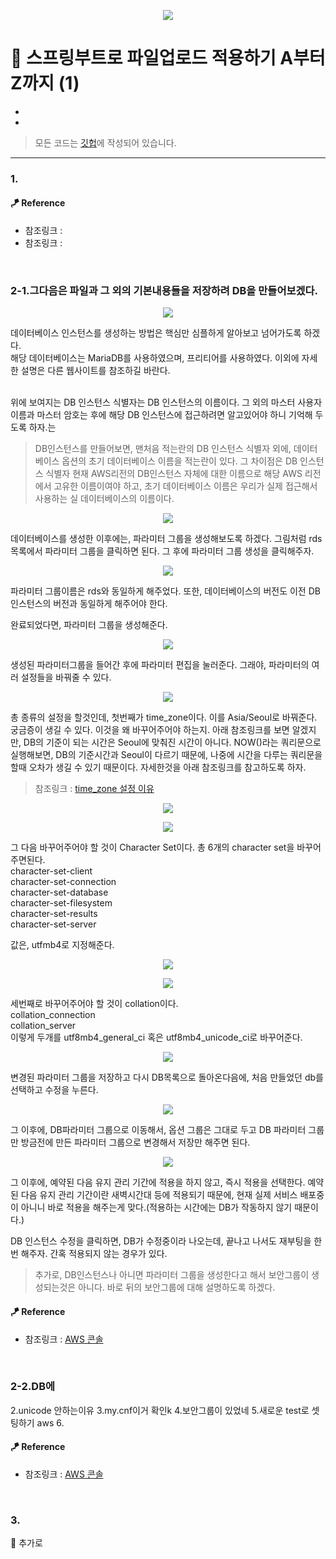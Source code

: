 <p align="center">
<img src="https://user-images.githubusercontent.com/59492312/148671233-623b59f6-6ec4-49f7-90a8-8ee1606a42c6.png">
</p>

# 📖 스프링부트로 파일업로드 적용하기 A부터 Z까지 (1)

* 
* 

> 모든 코드는 [깃헙](https://github.com/sooolog/dev-spring-springboot)에 작성되어 있습니다.
* * *



### 1.

#### 🪁 Reference
* 참조링크 : []()
* 참조링크 : []()

<br>



### 2-1.그다음은 파일과 그 외의 기본내용들을 저장하려 DB을 만들어보겠다.

<p align="center">
<img src="https://user-images.githubusercontent.com/59492312/148715492-5fc063c0-8d5c-42f7-bfca-a7adb4c09e7b.png">
</p>

데이터베이스 인스턴스를 생성하는 방법은 핵심만 심플하게 알아보고 넘어가도록 하겠다.<br>
해당 데이터베이스는 MariaDB를 사용하였으며, 프리티어를 사용하였다. 이외에 자세한 설명은 다른 웹사이트를
참조하길 바란다.<br><br>

위에 보여지는 DB 인스턴스 식별자는 DB 인스턴스의 이름이다. 그 외의 마스터 사용자 이름과 마스터 암호는 후에
해당 DB 인스턴스에 접근하려면 알고있어야 하니 기억해 두도록 하자.는

> DB인스턴스를 만들어보면, 맨처음 적는란의 DB 인스턴스 식별자 외에, 데이터베이스 옵션의 초기 데이터베이스
> 이름을 적는란이 있다. 그 차이점은 DB 인스턴스 식별자 현재 AWS리전의 DB인스턴스 자체에 대한 이름으로 해당 AWS
> 리전에서 고유한 이름이여야 하고, 초기 데이터베이스 이름은 우리가 실제 접근해서 사용하는 실 데이터베이스의 이름이다.

<p align="center">
<img src="https://user-images.githubusercontent.com/59492312/147551855-1ec80def-5a7f-46b0-83c8-d2f3c715b9a2.png">
</p>

데이터베이스를 생성한 이후에는, 파라미터 그룹을 생성해보도록 하겠다. 그림처럼 rds목록에서 파라미터
그룹을 클릭하면 된다. 그 후에 파라미터 그룹 생성을 클릭해주자.

<p align="center">
<img src="https://user-images.githubusercontent.com/59492312/148714041-b77a2299-6eac-4d47-859b-2b6136891232.png">
</p>

파라미터 그룹이름은 rds와 동일하게 해주었다. 또한, 데이터베이스의 버전도 이전 DB인스턴스의
버전과 동일하게 해주어야 한다. 

완료되었다면, 파라미터 그룹을 생성해준다.

<p align="center">
<img src="https://user-images.githubusercontent.com/59492312/148714048-b9a362ce-0788-4f88-bd1f-7308aafc319b.png">
</p>

생성된 파라미터그룹을 들어간 후에 파라미터 편집을 눌러준다. 그래야, 파라미터의 여러 설정들을 바꿔줄 수 있다.

<p align="center">
<img src="https://user-images.githubusercontent.com/59492312/148714054-82b57430-28ac-4fd6-b7ad-ed9eb7870914.png">
</p>

총  종류의 설정을 할것인데, 첫번째가 time_zone이다. 이를 Asia/Seoul로 바꿔준다.
궁금증이 생길 수 있다. 이것을 왜 바꾸어주어야 하는지. 아래 참조링크를 보면 알겠지만, DB의
기준이 되는 시간은 Seoul에 맞춰진 시간이 아니다. NOW()라는 쿼리문으로 실행해보면, DB의
기준시간과 Seoul이 다르기 때문에, 나중에 시간을 다루는 쿼리문을 할때 오차가 생길 수 있기 때문이다.
자세한것을 아래 참조링크를 참고하도록 하자.

> 참조링크 : [time_zone 설정 이유](https://programforlife.tistory.com/52)

<p align="center">
<img src="https://user-images.githubusercontent.com/59492312/148714115-8a7d0065-19f7-4c8c-b63e-995c9d99ac55.png">
</p>

<p align="center">
<img src="https://user-images.githubusercontent.com/59492312/148714130-15e92cd2-3006-49ca-a438-71c21ebd5961.png">
</p>

그 다음 바꾸어주어야 할 것이 Character Set이다. 총 6개의 character set을 바꾸어주면된다.     
character-set-client    
character-set-connection    
character-set-database     
character-set-filesystem    
character-set-results    
character-set-server    

값은, utfmb4로 지정해준다.

<p align="center">
<img src="https://user-images.githubusercontent.com/59492312/148714149-a4bc505d-9dde-4966-8b37-0bb4863246b6.png">
</p>
<p align="center">
<img src="https://user-images.githubusercontent.com/59492312/148714168-6bec70ec-a8f5-4347-9abe-876d523bb777.png">
</p>

세번째로 바꾸어주어야 할 것이 collation이다.         
collation_connection  
collation_server     
이렇게 두개를 utf8mb4_general_ci 혹은 utf8mb4_unicode_ci로 바꾸어준다.

<p align="center">
<img src="https://user-images.githubusercontent.com/59492312/148714175-77b58438-d080-4e76-acf1-40b89704a9cb.png">
</p>

변경된 파라미터 그룹을 저장하고 다시 DB목록으로 돌아온다음에, 처음 만들었던 db를 선택하고
수정을 누른다.

<p align="center">
<img src="https://user-images.githubusercontent.com/59492312/148714182-6b510122-c9f7-44fe-a3a9-c7b85ae8581d.png">
</p>

그 이후에, DB파라미터 그룹으로 이동해서, 옵션 그룹은 그대로 두고 DB 파라미터 그룹만
방금전에 만든 파라미터 그룹으로 변경해서 저장만 해주면 된다.

<p align="center">
<img src="https://user-images.githubusercontent.com/59492312/148714192-70727e83-0622-4df5-b71a-2c5ad02ea681.png">
</p>

그 이후에, 예약된 다음 유지 관리 기간에 적용을 하지 않고, 즉시 적용을 선택한다.
예약된 다음 유지 관리 기간이란 새벽시간대 등에 적용되기 때문에, 현재 실제 서비스 배포중이 아니니
바로 적용을 해주는게 맞다.(적용하는 시간에는 DB가 작동하지 않기 때문이다.)

DB 인스턴스 수정을 클릭하면, DB가 수정중이라 나오는데, 끝나고 나서도 재부팅을 한 번 해주자.
간혹 적용되지 않는 경우가 있다. 

> 추가로, DB인스턴스나 아니면 파라미터 그룹을 생성한다고 해서 보안그룹이 생성되는것은 아니다.
> 바로 뒤의 보안그룹에 대해 설명하도록 하겠다.

#### 🪁 Reference
* 참조링크 : [AWS 콘솔](https://console.aws.amazon.com/)

<br>



### 2-2.DB에 

2.unicode 안하는이유
3.my.cnf이거 확인k
4.보안그룹이 있었네
5.새로운 test로 셋팅하기 aws
6.

#### 🪁 Reference
* 참조링크 : [AWS 콘솔](https://console.aws.amazon.com/)

<br>



### 3.



🚀 추가로
